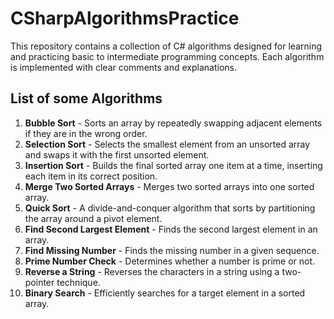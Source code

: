 # CSharpAlgorithmsPractice

This repository contains a collection of C# algorithms designed for learning and practicing basic to intermediate programming concepts. Each algorithm is implemented with clear comments and explanations.

## List of some Algorithms

1. **Bubble Sort** - Sorts an array by repeatedly swapping adjacent elements if they are in the wrong order.
2. **Selection Sort** - Selects the smallest element from an unsorted array and swaps it with the first unsorted element.
3. **Insertion Sort** - Builds the final sorted array one item at a time, inserting each item in its correct position.
4. **Merge Two Sorted Arrays** - Merges two sorted arrays into one sorted array.
5. **Quick Sort** - A divide-and-conquer algorithm that sorts by partitioning the array around a pivot element.
6. **Find Second Largest Element** - Finds the second largest element in an array.
7. **Find Missing Number** - Finds the missing number in a given sequence.
8. **Prime Number Check** - Determines whether a number is prime or not.
9. **Reverse a String** - Reverses the characters in a string using a two-pointer technique.
10. **Binary Search** - Efficiently searches for a target element in a sorted array.
